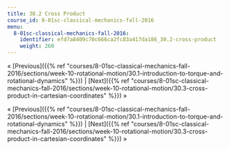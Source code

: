 ```yaml
---
title: 30.2 Cross Product
course_id: 8-01sc-classical-mechanics-fall-2016
menu:
  8-01sc-classical-mechanics-fall-2016:
    identifier: efd7a8409c70c666ca2fc83a417da186_30.2-cross-product
    weight: 260
---
```

« [Previous]({{% ref "courses/8-01sc-classical-mechanics-fall-2016/sections/week-10-rotational-motion/30.1-introduction-to-torque-and-rotational-dynamics" %}}) | [Next]({{% ref "courses/8-01sc-classical-mechanics-fall-2016/sections/week-10-rotational-motion/30.3-cross-product-in-cartesian-coordinates" %}}) »

« [Previous]({{% ref "courses/8-01sc-classical-mechanics-fall-2016/sections/week-10-rotational-motion/30.1-introduction-to-torque-and-rotational-dynamics" %}}) | [Next]({{% ref "courses/8-01sc-classical-mechanics-fall-2016/sections/week-10-rotational-motion/30.3-cross-product-in-cartesian-coordinates" %}}) »